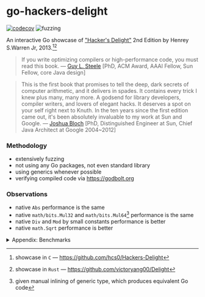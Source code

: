 # go-hackers-delight

[![codecov](https://codecov.io/gh/nikolaydubina/go-hackers-delight/graph/badge.svg?token=660JQtUmiO)](https://codecov.io/gh/nikolaydubina/go-hackers-delight)
![fuzzing](https://img.shields.io/badge/fuzzing-active-brightgreen)

An interactive Go showcase of ["Hacker's Delight"](https://en.wikipedia.org/wiki/Hacker%27s_Delight) 2nd Edition by Henrey S.Warren Jr, 2013.[^1][^2]

> If you write optimizing compilers or high-performance code, you must read this book.
> — [Guy L. Steele](https://en.wikipedia.org/wiki/Guy_L._Steele_Jr.) [PhD, ACM Award, AAAI Fellow, Sun Fellow, core Java design]

> This is the first book that promises to tell the deep, dark secrets of computer arithmetic, and it delivers in spades. It contains every trick I knew plus many, many more.
> A godsend for library developers, compiler writers, and lovers of elegant hacks.
> It deserves a spot on your self right next to Knuth.
> In the ten years since the first edition came out, it's been absolutely invaluable to my work at Sun and Google.
> — [Joshua Bloch](https://en.wikipedia.org/wiki/Joshua_Bloch) [PhD, Distinguished Engineer at Sun, Chief Java Architect at Google 2004~2012]

### Methodology

* extensively fuzzing
* not using any Go packages, not even standard library
* using generics whenever possible
* verifying compiled code via https://godbolt.org

### Observations

* native `Abs` performance is the same
* native `math/bits.Mul32` and `math/bits.Mul64`[^3] performance is the same
* native `Div` and `Mod` by small constants performance is better
* native `math.Sqrt` performance is better

<details><summary>Appendix: Benchmarks</summary>

```bash
$ go test -bench .
goos: darwin
goarch: arm64
pkg: github.com/nikolaydubina/go-hackers-delight
BenchmarkNoop/---------------------------------16         	1000000000	         0.0000001 ns/op
BenchmarkAbs/basic-16                                     	1000000000	         0.9349 ns/op
BenchmarkAbs/Abs-16                                       	1000000000	         0.9343 ns/op
BenchmarkAbs/Abs2-16                                      	1000000000	         0.9370 ns/op
BenchmarkAbs/Abs3-16                                      	1000000000	         0.9317 ns/op
BenchmarkAbs/Abs4-16                                      	1000000000	         0.9537 ns/op
BenchmarkAbs/AbsFastMul-16                                	1000000000	         0.9445 ns/op
BenchmarkCompress/Compress-16                             	100000000	        10.64 ns/op
BenchmarkCompress/Compress2-16                            	57345729	        21.44 ns/op
BenchmarkMul/uint32/basic-16                              	602453996	         1.998 ns/op
BenchmarkMul/uint32/MultiplyHighOrder32-16                	592384160	         2.023 ns/op
BenchmarkMul/uint64/basic-16                              	996021441	         1.202 ns/op
BenchmarkMul/uint64/MultiplyHighOrder64-16                	594833374	         2.025 ns/op
BenchmarkDivMod/DivMod/3/basic-16                         	1000000000	         0.8379 ns/op
BenchmarkDivMod/DivMod/3/DivMod3Signed-16                 	617622705	         1.933 ns/op
BenchmarkDivMod/DivMod/3/DivMod3Signed2-16                	1000000000	         1.072 ns/op
BenchmarkDivMod/DivMod/7/basic-16                         	1000000000	         0.8327 ns/op
BenchmarkDivMod/DivMod/7/DivMod7Signed-16                 	562568671	         2.126 ns/op
BenchmarkDivMod/Div/3/basic-16                            	1000000000	         0.8312 ns/op
BenchmarkDivMod/Div/3/Div3Signed-16                       	791429696	         1.518 ns/op
BenchmarkDivMod/Div/3/Div3ShiftSigned-16                  	889857019	         1.329 ns/op
BenchmarkDivMod/Div/7/basic-16                            	1000000000	         0.8317 ns/op
BenchmarkDivMod/Div/7/Div7Signed-16                       	745011523	         1.608 ns/op
BenchmarkDivMod/Div/7/Div7ShiftSigned-16                  	841457688	         1.426 ns/op
BenchmarkDivMod/Mod/3/basic-16                            	1000000000	         0.8315 ns/op
BenchmarkDivMod/Mod/3/Mod3Signed-16                       	811895162	         1.499 ns/op
BenchmarkDivMod/Mod/3/Mod3Signed2-16                      	1000000000	         0.8305 ns/op
BenchmarkDivMod/Mod/7/basic-16                            	1000000000	         0.8369 ns/op
BenchmarkDivMod/Mod/7/Mod7Signed-16                       	766542748	         1.562 ns/op
BenchmarkDivMod/Mod/7/Mod7Signed2-16                      	1000000000	         1.094 ns/op
BenchmarkDivMod/Mod/10/basic-16                           	1000000000	         0.8311 ns/op
BenchmarkDivMod/Mod/10/Mod10Signed-16                     	835493868	         1.379 ns/op
BenchmarkDivMod/DivExact/7/basic-16                       	1000000000	         0.9218 ns/op
BenchmarkDivMod/DivExact/7/DivExact7-16                   	1000000000	         0.9235 ns/op
BenchmarkDivMod/DivExact/7/Div7Signed-16                  	718700412	         1.665 ns/op
BenchmarkDivMod/DivExact/7/Div7ShiftSigned-16             	807302046	         1.483 ns/op
BenchmarkSqrt/basic-16                                    	1000000000	         1.020 ns/op
BenchmarkSqrt/SqrtNewton-16                               	170720365	         5.981 ns/op
BenchmarkSqrt/SqrtBinarySearch-16                         	77295098	        15.77 ns/op
BenchmarkSqrt/SqrtShiftAndSubtract-16                     	136669647	         8.790 ns/op
PASS
ok  	github.com/nikolaydubina/go-hackers-delight	49.760s
```
</details>

[^1]: showcase in `C` — https://github.com/hcs0/Hackers-Delight
[^2]: showcase in `Rust` — https://github.com/victoryang00/Delight
[^3]: given manual inlining of generic type, which produces equivalent Go code
